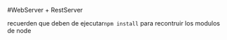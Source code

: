 #WebServer + RestServer

recuerden  que deben de ejecutar```npm install``` para recontruir los modulos de node
